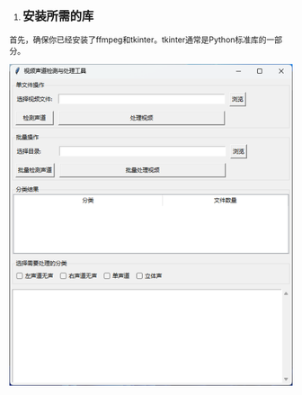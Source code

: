 1. ## 安装所需的库

首先，确保你已经安装了ffmpeg和tkinter。tkinter通常是Python标准库的一部分。

![GitHub图像](/屏幕截图%202025-01-15%20160435.png)
